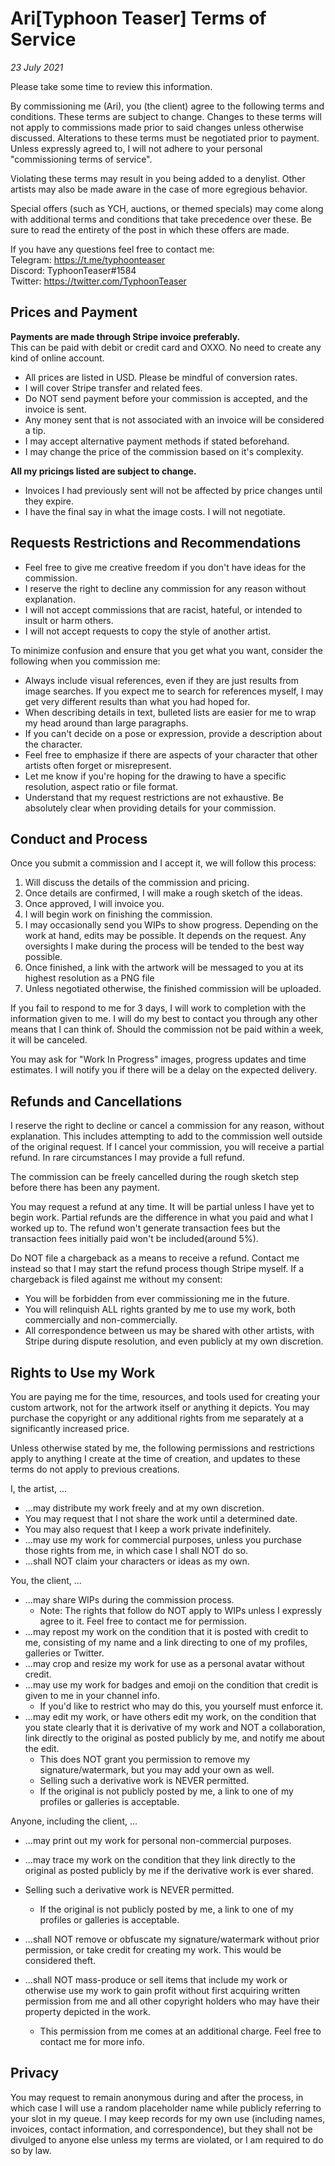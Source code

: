 # Ari[Typhoon Teaser] Terms of Service
*23 July 2021*

Please take some time to review this information.

By commissioning me (Ari), you (the client) agree to the following terms and conditions. These terms are subject to change. Changes to these terms will not apply to commissions made prior to said changes unless otherwise discussed. Alterations to these terms must be negotiated prior to payment. Unless expressly agreed to, I will not adhere to your personal "commissioning terms of service".

Violating these terms may result in you being added to a denylist. Other artists may also be made aware in the case of more egregious behavior.

Special offers (such as YCH, auctions, or themed specials) may come along with additional terms and conditions that take precedence over these. Be sure to read the entirety of the post in which these offers are made.

If you have any questions feel free to contact me:  
Telegram: https://t.me/typhoonteaser  
Discord: TyphoonTeaser#1584  
Twitter: https://twitter.com/TyphoonTeaser  

## Prices and Payment
**Payments are made through Stripe invoice preferably.**  
This can be paid with debit or credit card and OXXO. No need to create any kind of online account.

- All prices are listed in USD. Please be mindful of conversion rates.
- I will cover Stripe transfer and related fees.
- Do NOT send payment before your commission is accepted, and the invoice is sent.
- Any money sent that is not associated with an invoice will be considered a tip.
- I may accept alternative payment methods if stated beforehand.
- I may change the price of the commission based on it's complexity.

**All my pricings listed are subject to change.**
- Invoices I had previously sent will not be affected by price changes until they expire.
- I have the final say in what the image costs. I will not negotiate.

## Requests Restrictions and Recommendations
- Feel free to give me creative freedom if you don't have ideas for the commission.
- I reserve the right to decline any commission for any reason without explanation.
- I will not accept commissions that are racist, hateful, or intended to insult or harm others.
- I will not accept requests to copy the style of another artist.


To minimize confusion and ensure that you get what you want, consider the following when you commission me:
- Always include visual references, even if they are just results from image searches. If you expect me to search for references myself, I may get very different results than what you had hoped for.
- When describing details in text, bulleted lists are easier for me to wrap my head around than large paragraphs.
- If you can't decide on a pose or expression, provide a description about the character.
- Feel free to emphasize if there are aspects of your character that other artists often forget or misrepresent.
- Let me know if you're hoping for the drawing to have a specific resolution, aspect ratio or file format.
- Understand that my request restrictions are not exhaustive. Be absolutely clear when providing details for your commission.

## Conduct and Process
Once you submit a commission and I accept it, we will follow this process:
1. Will discuss the details of the commission and pricing.
2. Once details are confirmed, I will make a rough sketch of the ideas.
3. Once approved, I will invoice you.
4. I will begin work on finishing the commission.
5. I may occasionally send you WIPs to show progress.
Depending on the work at hand, edits may be possible. It depends on the request.
Any oversights I make during the process will be tended to the best way possible.
6. Once finished, a link with the artwork will be messaged to you at its highest resolution as a PNG file
7. Unless negotiated otherwise, the finished commission will be uploaded.

If you fail to respond to me for 3 days, I will work to completion with the information given to me. I will do my best to contact you through any other means that I can think of. Should the commission not be paid within a week, it will be canceled.

You may ask for "Work In Progress" images, progress updates and time estimates. I will notify you if there will be a delay on the expected delivery.

## Refunds and Cancellations
I reserve the right to decline or cancel a commission for any reason, without explanation. This includes attempting to add to the commission well outside of the original request. If I cancel your commission, you will receive a partial refund. In rare circumstances I may provide a full refund.

The commission can be freely cancelled during the rough sketch step before there has been any payment.

You may request a refund at any time. It will be partial unless I have yet to begin work. Partial refunds are the difference in what you paid and what I worked up to.
The refund won't generate transaction fees but the transaction fees initially paid won't be included(around 5%).

Do NOT file a chargeback as a means to receive a refund. Contact me instead so that I may start the refund process though Stripe myself. If a chargeback is filed against me without my consent:
- You will be forbidden from ever commissioning me in the future.
- You will relinquish ALL rights granted by me to use my work, both commercially and non-commercially.
- All correspondence between us may be shared with other artists, with Stripe during dispute resolution, and even publicly at my own discretion.

## Rights to Use my Work
You are paying me for the time, resources, and tools used for creating your custom artwork, not for the artwork itself or anything it depicts. You may purchase the copyright or any additional rights from me separately at a significantly increased price.

Unless otherwise stated by me, the following permissions and restrictions apply to anything I create at the time of creation, and updates to these terms do not apply to previous creations.

I, the artist, ...
- ...may distribute my work freely and at my own discretion.
- You may request that I not share the work until a determined date.
- You may also request that I keep a work private indefinitely.
- ...may use my work for commercial purposes, unless you purchase those rights from me, in which case I shall NOT do so.
- ...shall NOT claim your characters or ideas as my own.

You, the client, ...
- ...may share WIPs during the commission process.
  - Note: The rights that follow do NOT apply to WIPs unless I expressly agree to it. Feel free to contact me for permission.
- ...may repost my work on the condition that it is posted with credit to me, consisting of my name and a link directing to one of my profiles, galleries or Twitter.
- ...may crop and resize my work for use as a personal avatar without credit.
- ...may use my work for badges and emoji on the condition that credit is given to me in your channel info.
  - If you'd like to restrict who may do this, you yourself must enforce it.
- ...may edit my work, or have others edit my work, on the condition that you state clearly that it is derivative of my work and NOT a collaboration, link directly to the original as posted publicly by me, and notify me about the edit.
  - This does NOT grant you permission to remove my signature/watermark, but you may add your own as well.
  - Selling such a derivative work is NEVER permitted.
  - If the original is not publicly posted by me, a link to one of my profiles or galleries is acceptable.

Anyone, including the client, ...
- ...may print out my work for personal non-commercial purposes.

- ...may trace my work on the condition that they link directly to the original as posted publicly by me if the derivative work is ever shared.
- Selling such a derivative work is NEVER permitted.
  - If the original is not publicly posted by me, a link to one of my profiles or galleries is acceptable.
- ...shall NOT remove or obfuscate my signature/watermark without prior permission, or take credit for creating my work. This would be considered theft.
- ...shall NOT mass-produce or sell items that include my work or otherwise use my work to gain profit without first acquiring written permission from me and all other copyright holders who may have their property depicted in the work.
  - This permission from me comes at an additional charge. Feel free to contact me for more info.

## Privacy
You may request to remain anonymous during and after the process, in which case I will use a random placeholder name while publicly referring to your slot in my queue. I may keep records for my own use (including names, invoices, contact information, and correspondence), but they shall not be divulged to anyone else unless my terms are violated, or I am required to do so by law.
